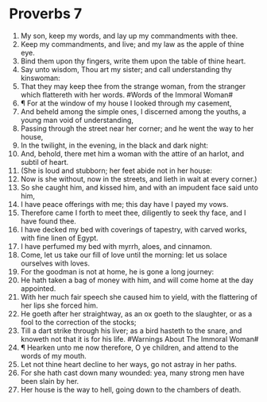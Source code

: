 ﻿# Proverbs 7
1. My son, keep my words, and lay up my commandments with thee. 
2. Keep my commandments, and live; and my law as the apple of thine eye. 
3. Bind them upon thy fingers, write them upon the table of thine heart. 
4. Say unto wisdom, Thou art my sister; and call understanding thy kinswoman: 
5. That they may keep thee from the strange woman, from the stranger which flattereth with her words. 
#Words of the Immoral Woman#
6. ¶ For at the window of my house I looked through my casement, 
7. And beheld among the simple ones, I discerned among the youths, a young man void of understanding, 
8. Passing through the street near her corner; and he went the way to her house, 
9. In the twilight, in the evening, in the black and dark night: 
10. And, behold, there met him a woman with the attire of an harlot, and subtil of heart. 
11. (She is loud and stubborn; her feet abide not in her house: 
12. Now is she without, now in the streets, and lieth in wait at every corner.) 
13. So she caught him, and kissed him, and with an impudent face said unto him, 
14. I have peace offerings with me; this day have I payed my vows. 
15. Therefore came I forth to meet thee, diligently to seek thy face, and I have found thee. 
16. I have decked my bed with coverings of tapestry, with carved works, with fine linen of Egypt. 
17. I have perfumed my bed with myrrh, aloes, and cinnamon. 
18. Come, let us take our fill of love until the morning: let us solace ourselves with loves. 
19. For the goodman is not at home, he is gone a long journey: 
20. He hath taken a bag of money with him, and will come home at the day appointed. 
21. With her much fair speech she caused him to yield, with the flattering of her lips she forced him. 
22. He goeth after her straightway, as an ox goeth to the slaughter, or as a fool to the correction of the stocks; 
23. Till a dart strike through his liver; as a bird hasteth to the snare, and knoweth not that it is for his life. 
#Warnings About The Immoral Woman#
24. ¶ Hearken unto me now therefore, O ye children, and attend to the words of my mouth. 
25. Let not thine heart decline to her ways, go not astray in her paths. 
26. For she hath cast down many wounded: yea, many strong men have been slain by her. 
27. Her house is the way to hell, going down to the chambers of death. 
